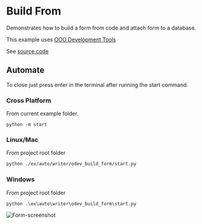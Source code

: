 # Build From

Demonstrates how to build a form from code and attach form to a database.

This example uses [OOO Development Tools]

See [source code](./start.py)

## Automate

To close just press enter in the terminal after running the start command.

### Cross Platform

From current example folder.

```shell
python -m start
```

### Linux/Mac

From project root folder

```sh
python ./ex/auto/writer/odev_build_form/start.py 
```

### Windows

From project root folder

```ps
python .\ex\auto\writer\odev_build_form\start.py
```

![Form-screenshot](https://user-images.githubusercontent.com/4193389/194674585-8252bf4b-3ada-4746-a70a-234e91767b85.png)


[OOO Development Tools]: https://python-ooo-dev-tools.readthedocs.io/en/latest/